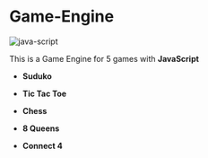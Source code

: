 # Game-Engine
![java-script](https://user-images.githubusercontent.com/96186143/235836678-ac625dac-2380-4eac-b1c2-b60b14e00958.png)

This is a Game Engine for 5 games with **JavaScript**
- **Suduko**

- **Tic Tac Toe**

- **Chess**

- **8 Queens**

- **Connect 4**
